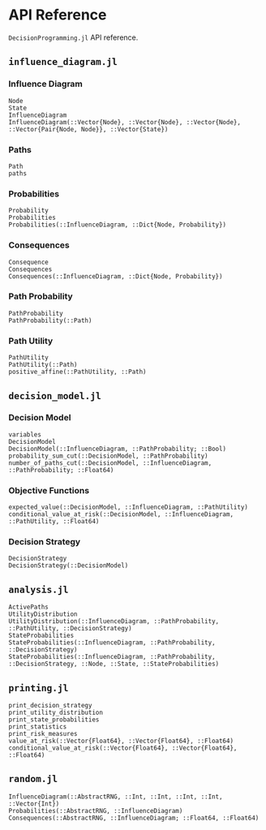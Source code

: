 # API Reference
`DecisionProgramming.jl` API reference.

## `influence_diagram.jl`
### Influence Diagram
```@docs
Node
State
InfluenceDiagram
InfluenceDiagram(::Vector{Node}, ::Vector{Node}, ::Vector{Node}, ::Vector{Pair{Node, Node}}, ::Vector{State})
```

### Paths
```@docs
Path
paths
```

### Probabilities
```@docs
Probability
Probabilities
Probabilities(::InfluenceDiagram, ::Dict{Node, Probability})
```

### Consequences
```@docs
Consequence
Consequences
Consequences(::InfluenceDiagram, ::Dict{Node, Probability})
```

### Path Probability
```@docs
PathProbability
PathProbability(::Path)
```

### Path Utility
```@docs
PathUtility
PathUtility(::Path)
positive_affine(::PathUtility, ::Path)
```


## `decision_model.jl`
### Decision Model
```@docs
variables
DecisionModel
DecisionModel(::InfluenceDiagram, ::PathProbability; ::Bool)
probability_sum_cut(::DecisionModel, ::PathProbability)
number_of_paths_cut(::DecisionModel, ::InfluenceDiagram, ::PathProbability; ::Float64)
```

### Objective Functions
```@docs
expected_value(::DecisionModel, ::InfluenceDiagram, ::PathUtility)
conditional_value_at_risk(::DecisionModel, ::InfluenceDiagram, ::PathUtility, ::Float64)
```

### Decision Strategy
```@docs
DecisionStrategy
DecisionStrategy(::DecisionModel)
```

## `analysis.jl`
```@docs
ActivePaths
UtilityDistribution
UtilityDistribution(::InfluenceDiagram, ::PathProbability, ::PathUtility, ::DecisionStrategy)
StateProbabilities
StateProbabilities(::InfluenceDiagram, ::PathProbability, ::DecisionStrategy)
StateProbabilities(::InfluenceDiagram, ::PathProbability, ::DecisionStrategy, ::Node, ::State, ::StateProbabilities)
```

## `printing.jl`
```@docs
print_decision_strategy
print_utility_distribution
print_state_probabilities
print_statistics
print_risk_measures
value_at_risk(::Vector{Float64}, ::Vector{Float64}, ::Float64)
conditional_value_at_risk(::Vector{Float64}, ::Vector{Float64}, ::Float64)
```

## `random.jl`
```@docs
InfluenceDiagram(::AbstractRNG, ::Int, ::Int, ::Int, ::Int, ::Vector{Int})
Probabilities(::AbstractRNG, ::InfluenceDiagram)
Consequences(::AbstractRNG, ::InfluenceDiagram; ::Float64, ::Float64)
```
